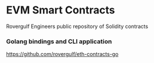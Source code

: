 

# EVM Smart Contracts

Rovergulf Engineers public repository of Solidity contracts

### Golang bindings and CLI application
https://github.com/rovergulf/eth-contracts-go

